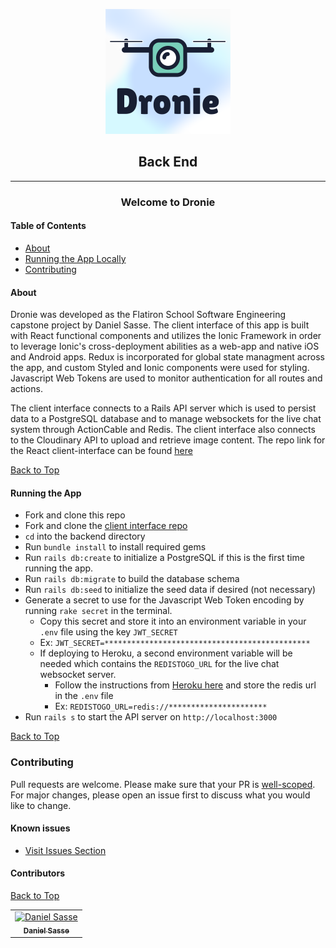 <!-- <h1 style="text-align: center"> Dronie </h1> -->
<p align="center">
<img 
  src="./dronieIconWithLightBackground.png"
  alt="Dronie Logo" 
>
</p>
<h2 style="text-align: center"> Back End </h2>

---  

<h3 style="text-align: center"> Welcome to Dronie </h3>


#### Table of Contents 
* [About](#about)
* [Running the App Locally](#running-the-app)
* [Contributing](#contributing)

#### About

Dronie was developed as the Flatiron School Software Engineering capstone project by Daniel Sasse. The client interface of this app is built with React functional components and utilizes the Ionic Framework in order to leverage Ionic's cross-deployment abilities as a web-app and native iOS and Android apps. Redux is incorporated for global state managment across the app, and custom Styled and Ionic components were used for styling. Javascript Web Tokens are used to monitor authentication for all routes and actions.

The client interface connects to a Rails API server which is used to persist data to a PostgreSQL database and to manage websockets for the live chat system through ActionCable and Redis. The client interface also connects to the Cloudinary API to upload and retrieve image content. The repo link for the React client-interface can be found [here]("https://github.com/dsasse07/dronie-frontend")

[Back to Top](#table-of-contents)

#### Running the App


* Fork and clone this repo
* Fork and clone the [client interface repo](https://github.com/dsasse07/dronie-frontend)  
* `cd` into the backend directory
* Run `bundle install` to install required gems
* Run `rails db:create` to initialize a PostgreSQL if this is the first time running the app.
* Run `rails db:migrate` to build the database schema
* Run `rails db:seed` to initialize the seed data if desired (not necessary)
* Generate a secret to use for the Javascript Web Token encoding by running `rake secret` in the terminal.
  * Copy this secret and store it into an environment variable in your `.env` file using the key `JWT_SECRET`
  * Ex: `JWT_SECRET=**********************************************`
  * If deploying to Heroku, a second environment variable will be needed which contains the `REDISTOGO_URL` for the live chat websocket server.
    * Follow the instructions from [Heroku here](https://blog.heroku.com/real_time_rails_implementing_websockets_in_rails_5_with_action_cable#what-are-websockets) and store the redis url in the `.env` file
    * Ex: `REDISTOGO_URL=redis://**********************`
* Run `rails s` to start the API server on `http://localhost:3000`

[Back to Top](#table-of-contents)

### Contributing
Pull requests are welcome. Please make sure that your PR is <a href="https://www.netlify.com/blog/2020/03/31/how-to-scope-down-prs/">well-scoped</a>. For major changes, please open an issue first to discuss what you would like to change.

#### Known issues
* <a href="https://github.com/dsasse07/dronie-backend/issues">Visit Issues Section</a>

#### Contributors
<table>
  <tr>
    <td align="center"><a href="https://github.com/dsasse07"><img src="https://avatars1.githubusercontent.com/u/72173601?s=400&u=57e4654c70d63d16bc5b84e2878d97f770672715&v=4" width="200px;" alt="Daniel Sasse"/><br /><sub><b>Daniel Sasse</b></sub></a><br />
    </tr>

[Back to Top](#table-of-contents)